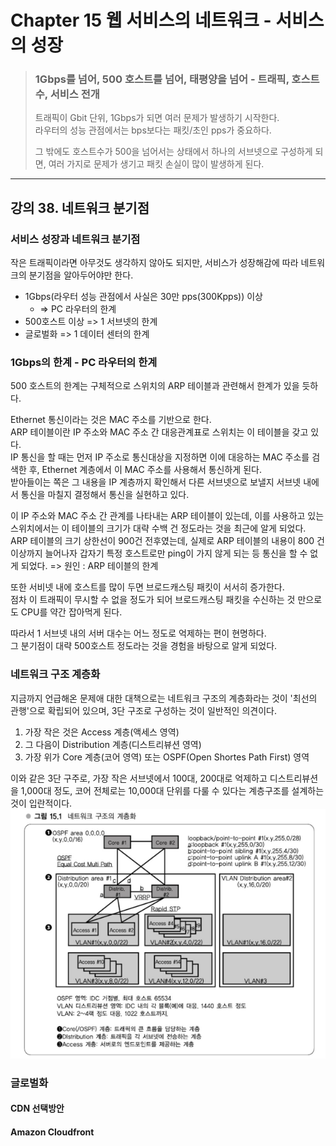 # Chapter 15 웹 서비스의 네트워크 - 서비스의 성장

> ### 1Gbps를 넘어, 500 호스트를 넘어, 태평양을 넘어 - 트래픽, 호스트 수, 서비스 전개
> 트래픽이 Gbit 단위, 1Gbps가 되면 여러 문제가 발생하기 시작한다.   
> 라우터의 성능 관점에서는 bps보다는 패킷/초인 pps가 중요하다.   
> 
> 그 밖에도 호스트수가 500을 넘어서는 상태에서 하나의 서브넷으로 구성하게 되면, 여러 가지로 문제가 생기고 패킷 손실이 많이 발생하게 된다.

---
## 강의 38. 네트워크 분기점
### 서비스 성장과 네트워크 분기점
작은 트래픽이라면 아무것도 생각하지 않아도 되지만, 서비스가 성장해감에 따라 네트워크의 분기점을 알아두어야만 한다.
- 1Gbps(라우터 성능 관점에서 사실은 30만 pps(300Kpps)) 이상
  - => PC 라우터의 한계
- 500호스트 이상 => 1 서브넷의 한계
- 글로벌화 => 1 데이터 센터의 한계

### 1Gbps의 한계 - PC 라우터의 한계
500 호스트의 한계는 구체적으로 스위치의 ARP 테이블과 관련해서 한계가 있을 듯하다.

Ethernet 통신이라는 것은 MAC 주소를 기반으로 한다.   
ARP 테이블이란 IP 주소와 MAC 주소 간 대응관계표로 스위치는 이 테이블을 갖고 있다.   
IP 통신을 할 때는 먼저 IP 주소로 통신대상을 지정하면 이에 대응하는 MAC 주소를 검색한 후, Ethernet 계층에서 이 MAC 주소를 사용해서 통신하게 된다.   
받아들이는 쪽은 그 내용을 IP 계층까지 확인해서 다른 서브넷으로 보낼지 서브넷 내에서 통신을 마칠지 결정해서 통신을 실현하고 있다.

이 IP 주소와 MAC 주소 간 관계를 나타내는 ARP 테이블이 있는데, 이를 사용하고 있는 스위치에서는 이 테이블의 크기가 대략 수백 건 정도라는 것을 최근에 알게 되었다.   
ARP 테이블의 크기 상한선이 900건 전후였는데, 실제로 ARP 테이블의 내용이 800 건 이상까지 늘어나자 갑자기 특정 호스트로만 ping이 가지 않게 되는 등 통신을 할 수 없게 되었다. => 원인 : ARP 테이블의 한계   

또한 서비넷 내에 호스트를 많이 두면 브로드캐스팅 패킷이 서서히 증가한다.   
점차 이 트래픽이 무시할 수 없을 정도가 되어 브로드캐스팅 패킷을 수신하는 것 만으로도 CPU를 약간 잡아먹게 된다.

따라서 1 서브넷 내의 서버 대수는 어느 정도로 억제하는 편이 현명하다.   
그 분기점이 대략 500호스트 정도라는 것을 경험을 바탕으로 알게 되었다.

### 네트워크 구조 계층화
지금까지 언급해온 문제애 대한 대책으로는 네트워크 구조의 계층화라는 것이 '최선의 관행'으로 확립되어 있으며, 3단 구조로 구성하는 것이 일반적인 의견이다.
1. 가장 작은 것은 Access 계층(액세스 영역)
2. 그 다음이 Distribution 계층(디스트리뷰션 영역)
3. 가장 위가 Core 계층(코어 영역) 또는 OSPF(Open Shortes Path First) 영역

이와 같은 3단 구주로, 가장 작은 서브넷에서 100대, 200대로 억제하고 디스트리뷰션을 1,000대 정도, 코어 전체로는 10,000대 단위를 다룰 수 있다는 계층구조를 설계하는 것이 입란적이다.
![네트워크 구조의 계층화](image/network_layered_structure.png)

### 글로벌화

#### CDN 선택방안
#### Amazon Cloudfront